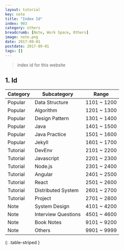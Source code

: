 ```yaml
---
layout: tutorial
key: note
title: "Index Id"
index: 903
category: others
breadcrumb: [Note, Work Space, Others]
image: note.png
date: 2017-09-01
postdate: 2017-09-01
tags: []
---
```


> index id for this website

## 1. Id

Category | Subcategory         | Range
---------|---------------------|------------
Popular  | Data Structure      | 1101 ~ 1200
Popular  | Algorithm           | 1201 ~ 1300
Popular  | Design Pattern      | 1301 ~ 1400
Popular  | Java                | 1401 ~ 1500
Popular  | Java Practice       | 1501 ~ 1600
Popular  | Jekyll              | 1601 ~ 1700
Tutorial | DevEnv              | 2101 ~ 2200
Tutorial | Javascript          | 2201 ~ 2300
Tutorial | Node.js             | 2301 ~ 2400
Tutorial | Angular             | 2401 ~ 2500
Tutorial | React               | 2501 ~ 2600
Tutorial | Distributed System  | 2601 ~ 2700
Tutorial | Project             | 2701 ~ 2800
Note     | System Design       | 4101 ~ 4200
Note     | Interview Questions | 4501 ~ 4600
Note     | Book Notes          | 9101 ~ 9200
Note     | Others              | 9901 ~ 9999
{: .table-striped }

